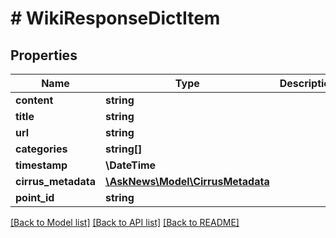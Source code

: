 # # WikiResponseDictItem

## Properties

Name | Type | Description | Notes
------------ | ------------- | ------------- | -------------
**content** | **string** |  |
**title** | **string** |  |
**url** | **string** |  |
**categories** | **string[]** |  |
**timestamp** | **\DateTime** |  |
**cirrus_metadata** | [**\AskNews\Model\CirrusMetadata**](CirrusMetadata.md) |  | [optional]
**point_id** | **string** |  | [optional]

[[Back to Model list]](../../README.md#models) [[Back to API list]](../../README.md#endpoints) [[Back to README]](../../README.md)
